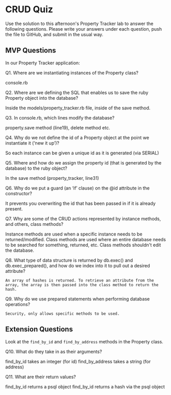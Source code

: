 # CRUD Quiz

Use the solution to this afternoon's Property Tracker lab to answer the following questions. Please write your answers under each question, push the file to GitHub, and submit in the usual way.

## MVP Questions

In our Property Tracker application:

Q1. Where are we instantiating instances of the Property class?

  console.rb

Q2. Where are we defining the SQL that enables us to save the ruby Property object into the database?

  Inside the models/property_tracker.rb file, inside of the save method.

Q3. In console.rb, which lines modify the database?

  property.save method (line19), delete method etc.

Q4. Why do we not define the id of a Property object at the point we instantiate it (‘new it up’)?

  So each instance can be given a unique id as it is generated (via SERIAL)

Q5. Where and how do we assign the property id (that is generated by the database) to the ruby object?

  In the save method (property_tracker, line31)

Q6. Why do we put a guard (an ‘if’ clause) on the @id attribute in the constructor?

  It prevents you overwriting the id that has been passed in if it is already present.

Q7. Why are some of the CRUD actions represented by instance methods, and others, class methods?

  Instance methods are used when a specific instance needs to be returned/modified. Class methods are used where an entire database needs to be searched for something, returned, etc. Class methods shouldn't edit the database.

Q8. What type of data structure is returned by db.exec() and db.exec_prepared(), and how do we index into it to pull out a desired attribute?

    An array of hashes is returned. To retrieve an attribute from the array, the array is then passed into the class method to return the hash.

Q9. Why do we use prepared statements when performing database operations?

    Security, only allows specific methods to be used.

## Extension Questions

Look at the `find_by_id` and `find_by_address` methods in the Property class.

Q10. What do they take in as their arguments?

  find_by_id takes an integer (for id)
  find_by_address takes a string (for address)

Q11. What are their return values?

  find_by_id returns a psql object
  find_by_id returns a hash via the psql object

